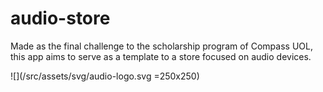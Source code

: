 # audio-store

Made as the final challenge to the scholarship program of Compass UOL, this app aims to serve as a template to a store focused on audio devices.

![](/src/assets/svg/audio-logo.svg =250x250)
